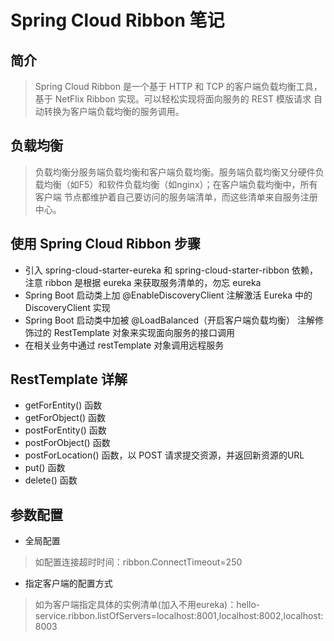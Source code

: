 # Spring Cloud Ribbon 笔记

## 简介
> Spring Cloud Ribbon 是一个基于 HTTP 和 TCP 的客户端负载均衡工具，基于 NetFlix Ribbon 实现。可以轻松实现将面向服务的 REST 模版请求
自动转换为客户端负载均衡的服务调用。

## 负载均衡
> 负载均衡分服务端负载均衡和客户端负载均衡。服务端负载均衡又分硬件负载均衡（如F5）和软件负载均衡（如nginx）；在客户端负载均衡中，所有客户端
节点都维护着自己要访问的服务端清单，而这些清单来自服务注册中心。

## 使用 Spring Cloud Ribbon 步骤
* 引入 spring-cloud-starter-eureka 和 spring-cloud-starter-ribbon 依赖，注意 ribbon 是根据 eureka 来获取服务清单的，勿忘 eureka
* Spring Boot 启动类上加 @EnableDiscoveryClient 注解激活 Eureka 中的 DiscoveryClient 实现
* Spring Boot 启动类中加被 @LoadBalanced（开启客户端负载均衡） 注解修饰过的 RestTemplate 对象来实现面向服务的接口调用
* 在相关业务中通过 restTemplate 对象调用远程服务

## RestTemplate 详解
* getForEntity() 函数
* getForObject() 函数
* postForEntity() 函数
* postForObject() 函数
* postForLocation() 函数，以 POST 请求提交资源，并返回新资源的URL
* put() 函数
* delete() 函数

## 参数配置
* 全局配置
> 如配置连接超时时间：ribbon.ConnectTimeout=250
* 指定客户端的配置方式
> 如为客户端指定具体的实例清单(加入不用eureka)：hello-service.ribbon.listOfServers=localhost:8001,localhost:8002,localhost:8003
